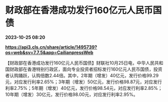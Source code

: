 # 财政部在香港成功发行160亿元人民币国债

**2023-10-25 08:20**

**https://api3.cls.cn/share/article/1495739?os=web&sv=7.7.5&app=CailianpressWeb**

【财政部在香港成功发行160亿元人民币国债】财联社10月25日电，中华人民共和国财政部在香港特别行政区，面向专业投资者招标发行160亿元人民币国债，投资者认购踊跃，认购倍数2.44倍。其中，2年期（增发）40亿元，发行价格99.29元，对应发行利率2.65%；3年期（增发）50亿元，发行价格98.87元，对应发行利率2.75%；5年期（增发）40亿元，发行价格98.54元，对应发行利率2.85%；10年期（增发）30亿元，发行价格98.00元，对应发行利率2.95%。